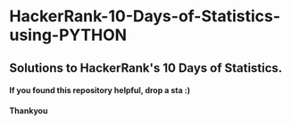 # HackerRank-10-Days-of-Statistics-using-PYTHON
## Solutions to HackerRank's 10 Days of Statistics.
#### If you found this repository helpful, drop a sta :)
#### Thankyou

